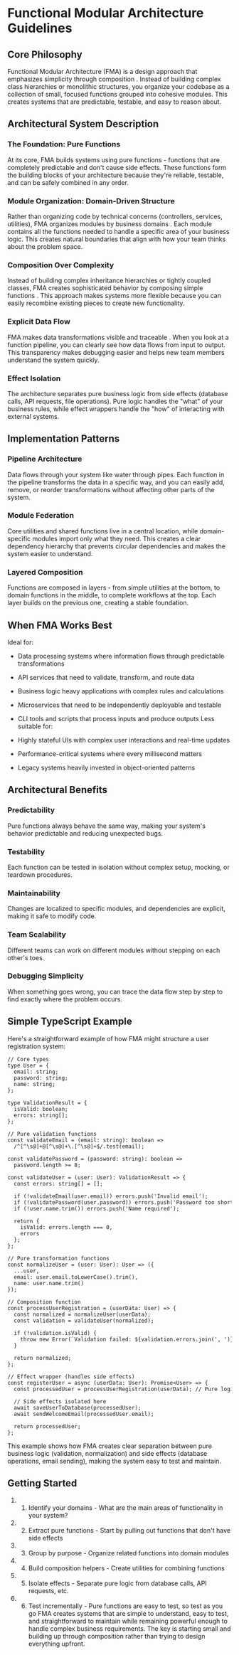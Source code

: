 # Functional Modular Architecture Guidelines

## Core Philosophy

Functional Modular Architecture (FMA) is a design approach that emphasizes simplicity through composition . Instead of building complex class hierarchies or monolithic structures, you organize your codebase as a collection of small, focused functions grouped into cohesive modules. This creates systems that are predictable, testable, and easy to reason about.

## Architectural System Description

### The Foundation: Pure Functions

At its core, FMA builds systems using pure functions - functions that are completely predictable and don't cause side effects. These functions form the building blocks of your architecture because they're reliable, testable, and can be safely combined in any order.

### Module Organization: Domain-Driven Structure

Rather than organizing code by technical concerns (controllers, services, utilities), FMA organizes modules by business domains . Each module contains all the functions needed to handle a specific area of your business logic. This creates natural boundaries that align with how your team thinks about the problem space.

### Composition Over Complexity

Instead of building complex inheritance hierarchies or tightly coupled classes, FMA creates sophisticated behavior by composing simple functions . This approach makes systems more flexible because you can easily recombine existing pieces to create new functionality.

### Explicit Data Flow

FMA makes data transformations visible and traceable . When you look at a function pipeline, you can clearly see how data flows from input to output. This transparency makes debugging easier and helps new team members understand the system quickly.

### Effect Isolation

The architecture separates pure business logic from side effects (database calls, API requests, file operations). Pure logic handles the "what" of your business rules, while effect wrappers handle the "how" of interacting with external systems.

## Implementation Patterns

### Pipeline Architecture

Data flows through your system like water through pipes. Each function in the pipeline transforms the data in a specific way, and you can easily add, remove, or reorder transformations without affecting other parts of the system.

### Module Federation

Core utilities and shared functions live in a central location, while domain-specific modules import only what they need. This creates a clear dependency hierarchy that prevents circular dependencies and makes the system easier to understand.

### Layered Composition

Functions are composed in layers - from simple utilities at the bottom, to domain functions in the middle, to complete workflows at the top. Each layer builds on the previous one, creating a stable foundation.

## When FMA Works Best

Ideal for:

- Data processing systems where information flows through predictable transformations
- API services that need to validate, transform, and route data
- Business logic heavy applications with complex rules and calculations
- Microservices that need to be independently deployable and testable
- CLI tools and scripts that process inputs and produce outputs
  Less suitable for:

- Highly stateful UIs with complex user interactions and real-time updates
- Performance-critical systems where every millisecond matters
- Legacy systems heavily invested in object-oriented patterns

## Architectural Benefits

### Predictability

Pure functions always behave the same way, making your system's behavior predictable and reducing unexpected bugs.

### Testability

Each function can be tested in isolation without complex setup, mocking, or teardown procedures.

### Maintainability

Changes are localized to specific modules, and dependencies are explicit, making it safe to modify code.

### Team Scalability

Different teams can work on different modules without stepping on each other's toes.

### Debugging Simplicity

When something goes wrong, you can trace the data flow step by step to find exactly where the problem occurs.

## Simple TypeScript Example

Here's a straightforward example of how FMA might structure a user registration system:

```
// Core types
type User = {
  email: string;
  password: string;
  name: string;
};

type ValidationResult = {
  isValid: boolean;
  errors: string[];
};

// Pure validation functions
const validateEmail = (email: string): boolean => 
  /^[^\s@]+@[^\s@]+\.[^\s@]+$/.test(email);

const validatePassword = (password: string): boolean => 
  password.length >= 8;

const validateUser = (user: User): ValidationResult => {
  const errors: string[] = [];
  
  if (!validateEmail(user.email)) errors.push('Invalid email');
  if (!validatePassword(user.password)) errors.push('Password too short');
  if (!user.name.trim()) errors.push('Name required');
  
  return {
    isValid: errors.length === 0,
    errors
  };
};

// Pure transformation functions
const normalizeUser = (user: User): User => ({
  ...user,
  email: user.email.toLowerCase().trim(),
  name: user.name.trim()
});

// Composition function
const processUserRegistration = (userData: User) => {
  const normalized = normalizeUser(userData);
  const validation = validateUser(normalized);
  
  if (!validation.isValid) {
    throw new Error(`Validation failed: ${validation.errors.join(', ')}`);
  }
  
  return normalized;
};

// Effect wrapper (handles side effects)
const registerUser = async (userData: User): Promise<User> => {
  const processedUser = processUserRegistration(userData); // Pure logic
  
  // Side effects isolated here
  await saveUserToDatabase(processedUser);
  await sendWelcomeEmail(processedUser.email);
  
  return processedUser;
};
```

This example shows how FMA creates clear separation between pure business logic (validation, normalization) and side effects (database operations, email sending), making the system easy to test and maintain.

## Getting Started

1. 1. Identify your domains - What are the main areas of functionality in your system?
2. 2. Extract pure functions - Start by pulling out functions that don't have side effects
3. 3. Group by purpose - Organize related functions into domain modules
4. 4. Build composition helpers - Create utilities for combining functions
5. 5. Isolate effects - Separate pure logic from database calls, API requests, etc.
6. 6. Test incrementally - Pure functions are easy to test, so test as you go
      FMA creates systems that are simple to understand, easy to test, and straightforward to maintain while remaining powerful enough to handle complex business requirements. The key is starting small and building up through composition rather than trying to design everything upfront.
